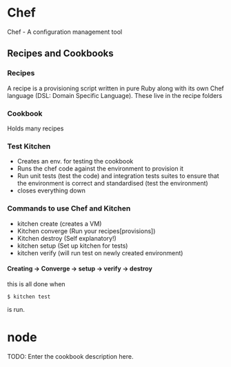 # Chef
Chef - A configuration management tool

## Recipes and Cookbooks

### Recipes
A recipe is a provisioning script written in pure Ruby along with its own Chef language (DSL: Domain Specific Language).
These live in the recipe folders

### Cookbook
Holds many recipes

### Test Kitchen
- Creates an env. for testing the cookbook
- Runs the chef code against the environment to provision it
- Run unit tests (test the code) and integration tests suites to ensure that the environment is correct and standardised (test the environment)
- closes everything down

### Commands to use Chef and Kitchen

- kitchen create (creates a VM)
- Kitchen converge (Run your recipes[provisions])
- Kitchen destroy (Self explanatory!)
- kitchen setup (Set up kitchen for tests)
- kitchen verify (will run test on newly created environment)

#### Creating -> Converge -> setup -> verify -> destroy

this is all done when

    $ kitchen test
is run.

# node

TODO: Enter the cookbook description here.
